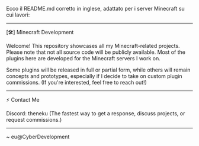 Ecco il README.md corretto in inglese, adattato per i server Minecraft su cui lavori:


---

[🛠️] Minecraft Development

Welcome! This repository showcases all my Minecraft-related projects.
Please note that not all source code will be publicly available. Most of the plugins here are developed for the Minecraft servers I work on.

Some plugins will be released in full or partial form, while others will remain concepts and prototypes, especially if I decide to take on custom plugin commissions.
(If you're interested, feel free to reach out!)


---

⚡ Contact Me

Discord: theneku
(The fastest way to get a response, discuss projects, or request commissions.)



---

~ eu@CyberDevelopment

